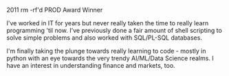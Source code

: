 2011 rm -rf'd PROD Award Winner

I've worked in IT for years but never really taken the time to really learn programming 'til now. I've previously done a fair amount of shell scripting to solve simple problems and also worked with SQL/PL-SQL databases.

I'm finally taking the plunge towards really learning to code - mostly in python with an eye towards the very trendy AI/ML/Data Science realms.  I have an interest in understanding finance and markets, too.
